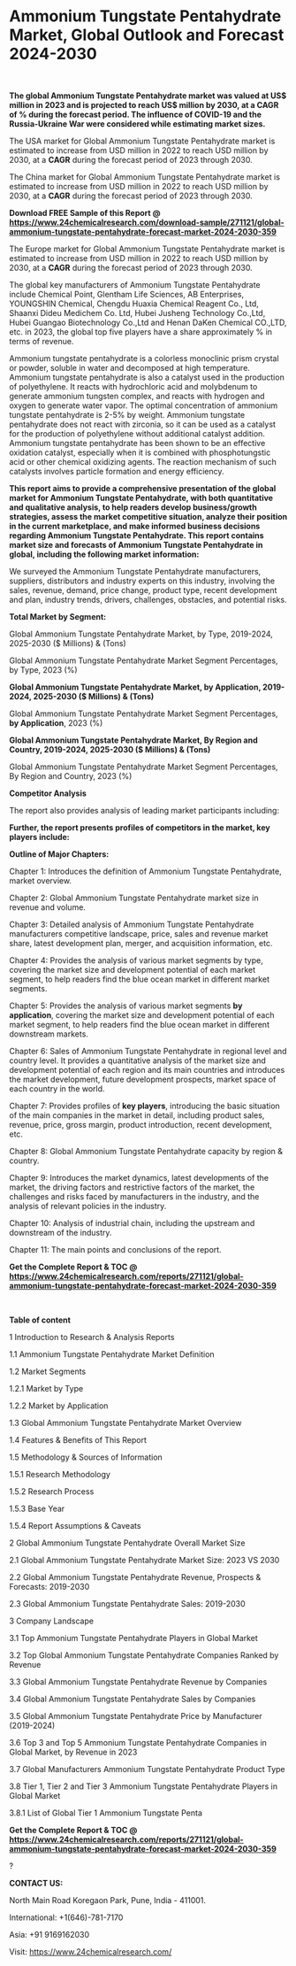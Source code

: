 <h1>Ammonium Tungstate Pentahydrate Market, Global Outlook and Forecast 2024-2030</h1><br/><p><strong>The global Ammonium Tungstate Pentahydrate market was valued at US$ million in 2023 and is projected to reach US$ million by 2030, at a <strong>CAGR</strong> of % during the forecast period. The influence of COVID-19 and the Russia-Ukraine War were considered while estimating market sizes.</strong></p>
 
 
 
 <p>The USA market for Global Ammonium Tungstate Pentahydrate market is estimated to increase from USD million in 2022 to reach USD million by 2030, at a <strong>CAGR</strong> during the forecast period of 2023 through 2030.</p>
 
 
 
 <p>The China market for Global Ammonium Tungstate Pentahydrate market is estimated to increase from USD million in 2022 to reach USD million by 2030, at a <strong>CAGR</strong> during the forecast period of 2023 through 2030.</p>
 
 
 
 <div><b>Download FREE Sample of this Report @ <a href="https://www.24chemicalresearch.com/download-sample/271121/global-ammonium-tungstate-pentahydrate-forecast-market-2024-2030-359">https://www.24chemicalresearch.com/download-sample/271121/global-ammonium-tungstate-pentahydrate-forecast-market-2024-2030-359</a></b></div>
 
 
 
 <p>The Europe market for Global Ammonium Tungstate Pentahydrate market is estimated to increase from USD million in 2022 to reach USD million by 2030, at a <strong>CAGR</strong> during the forecast period of 2023 through 2030.</p>
 
 
 
 <p>The global key manufacturers of Ammonium Tungstate Pentahydrate include Chemical Point, Glentham Life Sciences, AB Enterprises, YOUNGSHIN Chemical, Chengdu Huaxia Chemical Reagent Co., Ltd, Shaanxi Dideu Medichem Co. Ltd, Hubei Jusheng Technology Co.,Ltd, Hubei Guangao Biotechnology Co.,Ltd and Henan DaKen Chemical CO.,LTD, etc. in 2023, the global top five players have a share approximately % in terms of revenue.</p>
 
 
 
 <p>Ammonium tungstate pentahydrate is a colorless monoclinic prism crystal or powder, soluble in water and decomposed at high temperature. Ammonium tungstate pentahydrate is also a catalyst used in the production of polyethylene. It reacts with hydrochloric acid and molybdenum to generate ammonium tungsten complex, and reacts with hydrogen and oxygen to generate water vapor. The optimal concentration of ammonium tungstate pentahydrate is 2-5% by weight. Ammonium tungstate pentahydrate does not react with zirconia, so it can be used as a catalyst for the production of polyethylene without additional catalyst addition. Ammonium tungstate pentahydrate has been shown to be an effective oxidation catalyst, especially when it is combined with phosphotungstic acid or other chemical oxidizing agents. The reaction mechanism of such catalysts involves particle formation and energy efficiency.</p>
 
 
 
 <p><strong>This report aims to provide a comprehensive presentation of the global market for Ammonium Tungstate Pentahydrate, with both quantitative and qualitative analysis, to help readers develop business/growth strategies, assess the market competitive situation, analyze their position in the current marketplace, and make informed business decisions regarding Ammonium Tungstate Pentahydrate. This report contains market size and forecasts of Ammonium Tungstate Pentahydrate in global, including the following market information:</strong></p>
 
 
 
 <p>We surveyed the Ammonium Tungstate Pentahydrate manufacturers, suppliers, distributors and industry experts on this industry, involving the sales, revenue, demand, price change, product type, recent development and plan, industry trends, drivers, challenges, obstacles, and potential risks.</p>
 
 
 
 <p><strong>Total Market by Segment:</strong></p>
 
 
 
 <p>Global Ammonium Tungstate Pentahydrate Market, by Type, 2019-2024, 2025-2030 ($ Millions) & (Tons)</p>
 
 
 
 <p>Global Ammonium Tungstate Pentahydrate Market Segment Percentages, by Type, 2023 (%)</p>
 
 
 
 <p><strong>Global Ammonium Tungstate Pentahydrate Market, <strong>by Application</strong>, 2019-2024, 2025-2030 ($ Millions) & (Tons)</strong></p>
 
 
 
 <p>Global Ammonium Tungstate Pentahydrate Market Segment Percentages, <strong>by Application</strong>, 2023 (%)</p>
 
 
 
 <p><strong>Global Ammonium Tungstate Pentahydrate Market, By Region and Country, 2019-2024, 2025-2030 ($ Millions) & (Tons)</strong></p>
 
 
 
 <p>Global Ammonium Tungstate Pentahydrate Market Segment Percentages, By Region and Country, 2023 (%)</p>
 
 
 
 <p><strong>Competitor Analysis</strong></p>
 
 
 
 <p>The report also provides analysis of leading market participants including:</p>
 
 
 
 <p><strong>Further, the report presents profiles of competitors in the market, <strong>key players</strong> include:</strong></p>
 
 
 
 <p><strong>Outline of Major Chapters:</strong></p>
 
 
 
 <p>Chapter 1: Introduces the definition of Ammonium Tungstate Pentahydrate, market overview.</p>
 
 
 
 <p>Chapter 2: Global Ammonium Tungstate Pentahydrate market size in revenue and volume.</p>
 
 
 
 <p>Chapter 3: Detailed analysis of Ammonium Tungstate Pentahydrate manufacturers competitive landscape, price, sales and revenue market share, latest development plan, merger, and acquisition information, etc.</p>
 
 
 
 <p>Chapter 4: Provides the analysis of various market segments by type, covering the market size and development potential of each market segment, to help readers find the blue ocean market in different market segments.</p>
 
 
 
 <p>Chapter 5: Provides the analysis of various market segments <strong>by application</strong>, covering the market size and development potential of each market segment, to help readers find the blue ocean market in different downstream markets.</p>
 
 
 
 <p>Chapter 6: Sales of Ammonium Tungstate Pentahydrate in regional level and country level. It provides a quantitative analysis of the market size and development potential of each region and its main countries and introduces the market development, future development prospects, market space of each country in the world.</p>
 
 
 
 <p>Chapter 7: Provides profiles of <strong>key players</strong>, introducing the basic situation of the main companies in the market in detail, including product sales, revenue, price, gross margin, product introduction, recent development, etc.</p>
 
 
 
 <p>Chapter 8: Global Ammonium Tungstate Pentahydrate capacity by region & country.</p>
 
 
 
 <p>Chapter 9: Introduces the market dynamics, latest developments of the market, the driving factors and restrictive factors of the market, the challenges and risks faced by manufacturers in the industry, and the analysis of relevant policies in the industry.</p>
 
 
 
 <p>Chapter 10: Analysis of industrial chain, including the upstream and downstream of the industry.</p>
 
 
 
 <p>Chapter 11: The main points and conclusions of the report.</p>
 
 
 
 <div><b>Get the Complete Report & TOC @ <a href="https://www.24chemicalresearch.com/reports/271121/global-ammonium-tungstate-pentahydrate-forecast-market-2024-2030-359">https://www.24chemicalresearch.com/reports/271121/global-ammonium-tungstate-pentahydrate-forecast-market-2024-2030-359</a></b></div>
 
 
 
 <p><br />
 
 <b>Table of content</b></p>
 
 
 
 <p>1 Introduction to Research & Analysis Reports<br />
 
 1.1 Ammonium Tungstate Pentahydrate Market Definition<br />
 
 1.2 Market Segments<br />
 
 1.2.1 Market by Type<br />
 
 1.2.2 Market by Application<br />
 
 1.3 Global Ammonium Tungstate Pentahydrate Market Overview<br />
 
 1.4 Features & Benefits of This Report<br />
 
 1.5 Methodology & Sources of Information<br />
 
 1.5.1 Research Methodology<br />
 
 1.5.2 Research Process<br />
 
 1.5.3 Base Year<br />
 
 1.5.4 Report Assumptions & Caveats<br />
 
 2 Global Ammonium Tungstate Pentahydrate Overall Market Size<br />
 
 2.1 Global Ammonium Tungstate Pentahydrate Market Size: 2023 VS 2030<br />
 
 2.2 Global Ammonium Tungstate Pentahydrate Revenue, Prospects & Forecasts: 2019-2030<br />
 
 2.3 Global Ammonium Tungstate Pentahydrate Sales: 2019-2030<br />
 
 3 Company Landscape<br />
 
 3.1 Top Ammonium Tungstate Pentahydrate Players in Global Market<br />
 
 3.2 Top Global Ammonium Tungstate Pentahydrate Companies Ranked by Revenue<br />
 
 3.3 Global Ammonium Tungstate Pentahydrate Revenue by Companies<br />
 
 3.4 Global Ammonium Tungstate Pentahydrate Sales by Companies<br />
 
 3.5 Global Ammonium Tungstate Pentahydrate Price by Manufacturer (2019-2024)<br />
 
 3.6 Top 3 and Top 5 Ammonium Tungstate Pentahydrate Companies in Global Market, by Revenue in 2023<br />
 
 3.7 Global Manufacturers Ammonium Tungstate Pentahydrate Product Type<br />
 
 3.8 Tier 1, Tier 2 and Tier 3 Ammonium Tungstate Pentahydrate Players in Global Market<br />
 
 3.8.1 List of Global Tier 1 Ammonium Tungstate Penta</p>
 
 
 
 <div><b>Get the Complete Report & TOC @ <a href="https://www.24chemicalresearch.com/reports/271121/global-ammonium-tungstate-pentahydrate-forecast-market-2024-2030-359">https://www.24chemicalresearch.com/reports/271121/global-ammonium-tungstate-pentahydrate-forecast-market-2024-2030-359</a></b></div>
 
 
 
 <p>? </p>
 
 
 
 <p><b>CONTACT US:</b><br />
 
 North Main Road Koregaon Park, Pune, India - 411001.<br />
 
 International: +1(646)-781-7170<br />
 
 Asia: +91 9169162030<br />
 
 Visit: <a href="https://www.24chemicalresearch.com/">https://www.24chemicalresearch.com/</a></p>